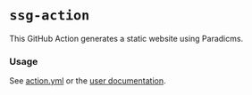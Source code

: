 # `ssg-action`

This GitHub Action generates a static website using Paradicms.

### Usage

See [action.yml](action.yml) or the [user documentation](https://paradicms.org/docs/reference/github-actions#ssg-action).
